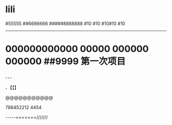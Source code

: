 # lili
#55555
##6666666
#####8888888
#10
#10
#10#10
#10


**************
000000000000
00000
000000
000000
##9999
第一次项目
=====================

、、、

、【【】


@@@@@@@@@@@

786452212
4454


-----=======///////

